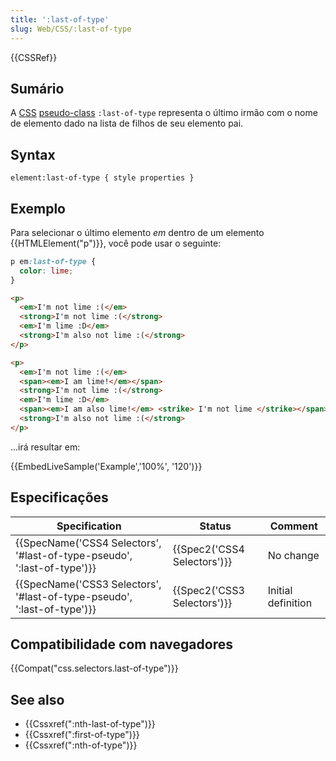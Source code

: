 ```yaml
---
title: ':last-of-type'
slug: Web/CSS/:last-of-type
---
```

{{CSSRef}}

## Sumário

A [CSS](/pt-BR/docs/Web/CSS) [pseudo-class](/pt-BR/docs/Web/CSS/Pseudo-classes) `:last-of-type` representa o último irmão com o nome de elemento dado na lista de filhos de seu elemento pai.

## Syntax

```
element:last-of-type { style properties }
```

## Exemplo

Para selecionar o último elemento _em_ dentro de um elemento {{HTMLElement("p")}}, você pode usar o seguinte:

```css
p em:last-of-type {
  color: lime;
}
```

```html
<p>
  <em>I'm not lime :(</em>
  <strong>I'm not lime :(</strong>
  <em>I'm lime :D</em>
  <strong>I'm also not lime :(</strong>
</p>

<p>
  <em>I'm not lime :(</em>
  <span><em>I am lime!</em></span>
  <strong>I'm not lime :(</strong>
  <em>I'm lime :D</em>
  <span><em>I am also lime!</em> <strike> I'm not lime </strike></span>
  <strong>I'm also not lime :(</strong>
</p>
```

...irá resultar em:

{{EmbedLiveSample('Example','100%', '120')}}

## Especificações

| Specification                                                                                    | Status                               | Comment            |
| ------------------------------------------------------------------------------------------------ | ------------------------------------ | ------------------ |
| {{SpecName('CSS4 Selectors', '#last-of-type-pseudo', ':last-of-type')}} | {{Spec2('CSS4 Selectors')}} | No change          |
| {{SpecName('CSS3 Selectors', '#last-of-type-pseudo', ':last-of-type')}} | {{Spec2('CSS3 Selectors')}} | Initial definition |

## Compatibilidade com navegadores

{{Compat("css.selectors.last-of-type")}}

## See also

- {{Cssxref(":nth-last-of-type")}}
- {{Cssxref(":first-of-type")}}
- {{Cssxref(":nth-of-type")}}
